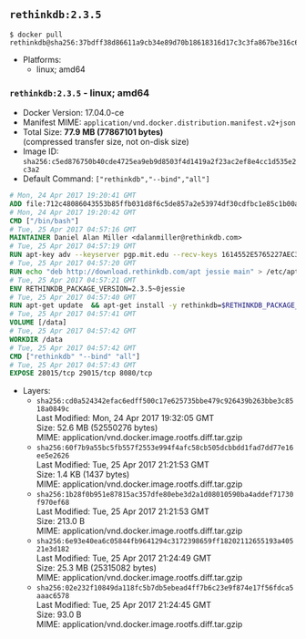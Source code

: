 ## `rethinkdb:2.3.5`

```console
$ docker pull rethinkdb@sha256:37bdff38d86611a9cb34e89d70b18618316d17c3c3fa867be316c6ea99e31496
```

-	Platforms:
	-	linux; amd64

### `rethinkdb:2.3.5` - linux; amd64

-	Docker Version: 17.04.0-ce
-	Manifest MIME: `application/vnd.docker.distribution.manifest.v2+json`
-	Total Size: **77.9 MB (77867101 bytes)**  
	(compressed transfer size, not on-disk size)
-	Image ID: `sha256:c5ed876750b40cde4725ea9eb9d8503f4d1419a2f23ac2ef8e4cc1d535e2c3a2`
-	Default Command: `["rethinkdb","--bind","all"]`

```dockerfile
# Mon, 24 Apr 2017 19:20:41 GMT
ADD file:712c48086043553b85ffb031d8f6c5de857a2e53974df30cdfbc1e85c1b00a25 in / 
# Mon, 24 Apr 2017 19:20:42 GMT
CMD ["/bin/bash"]
# Tue, 25 Apr 2017 04:57:16 GMT
MAINTAINER Daniel Alan Miller <dalanmiller@rethinkdb.com>
# Tue, 25 Apr 2017 04:57:19 GMT
RUN apt-key adv --keyserver pgp.mit.edu --recv-keys 1614552E5765227AEC39EFCFA7E00EF33A8F2399
# Tue, 25 Apr 2017 04:57:20 GMT
RUN echo "deb http://download.rethinkdb.com/apt jessie main" > /etc/apt/sources.list.d/rethinkdb.list
# Tue, 25 Apr 2017 04:57:21 GMT
ENV RETHINKDB_PACKAGE_VERSION=2.3.5~0jessie
# Tue, 25 Apr 2017 04:57:40 GMT
RUN apt-get update 	&& apt-get install -y rethinkdb=$RETHINKDB_PACKAGE_VERSION 	&& rm -rf /var/lib/apt/lists/*
# Tue, 25 Apr 2017 04:57:41 GMT
VOLUME [/data]
# Tue, 25 Apr 2017 04:57:42 GMT
WORKDIR /data
# Tue, 25 Apr 2017 04:57:42 GMT
CMD ["rethinkdb" "--bind" "all"]
# Tue, 25 Apr 2017 04:57:43 GMT
EXPOSE 28015/tcp 29015/tcp 8080/tcp
```

-	Layers:
	-	`sha256:cd0a524342efac6edff500c17e625735bbe479c926439b263bbe3c8518a0849c`  
		Last Modified: Mon, 24 Apr 2017 19:32:05 GMT  
		Size: 52.6 MB (52550276 bytes)  
		MIME: application/vnd.docker.image.rootfs.diff.tar.gzip
	-	`sha256:60f7b9a55bc5fb557f2553e994f4afc58cb505dcbbdd1fad7dd77e16ee5e2626`  
		Last Modified: Tue, 25 Apr 2017 21:21:53 GMT  
		Size: 1.4 KB (1437 bytes)  
		MIME: application/vnd.docker.image.rootfs.diff.tar.gzip
	-	`sha256:1b28f0b951e87815ac357dfe80ebe3d2a1d08010590ba4addef71730f970ef68`  
		Last Modified: Tue, 25 Apr 2017 21:21:53 GMT  
		Size: 213.0 B  
		MIME: application/vnd.docker.image.rootfs.diff.tar.gzip
	-	`sha256:6e93e40ea6c05844fb9641294c3172398659ff18202112655193a40521e3d182`  
		Last Modified: Tue, 25 Apr 2017 21:24:49 GMT  
		Size: 25.3 MB (25315082 bytes)  
		MIME: application/vnd.docker.image.rootfs.diff.tar.gzip
	-	`sha256:02e232f10849da118fc5b7db5ebead4ff7b6c23e9f874e17f56fdca5aaac6578`  
		Last Modified: Tue, 25 Apr 2017 21:24:45 GMT  
		Size: 93.0 B  
		MIME: application/vnd.docker.image.rootfs.diff.tar.gzip
